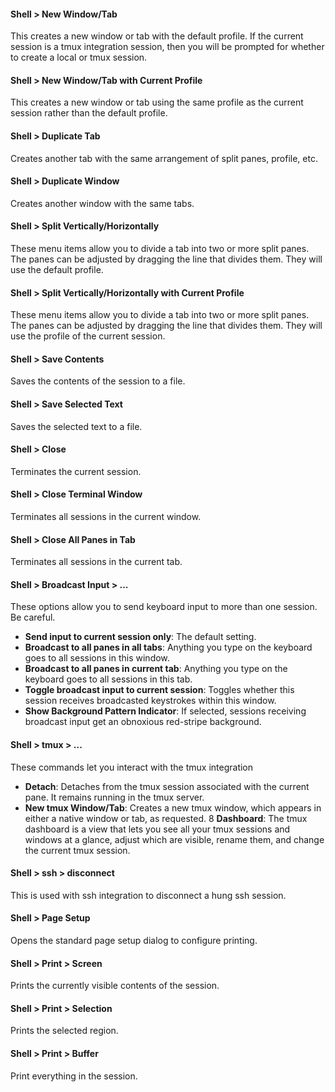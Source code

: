 #### Shell > New Window/Tab
This creates a new window or tab with the default profile. If the current session is a tmux integration session, then you will be prompted for whether to create a local or tmux session.

#### Shell > New Window/Tab with Current Profile
This creates a new window or tab using the same profile as the current session rather than the default profile.

#### Shell > Duplicate Tab
Creates another tab with the same arrangement of split panes, profile, etc.

#### Shell > Duplicate Window
Creates another window with the same tabs.

#### Shell > Split Vertically/Horizontally
These menu items allow you to divide a tab into two or more split panes. The panes can be adjusted by dragging the line that divides them. They will use the default profile.

#### Shell > Split Vertically/Horizontally with Current Profile
These menu items allow you to divide a tab into two or more split panes. The panes can be adjusted by dragging the line that divides them. They will use the profile of the current session.

#### Shell > Save Contents
Saves the contents of the session to a file.

#### Shell > Save Selected Text
Saves the selected text to a file.

#### Shell > Close
Terminates the current session.

#### Shell > Close Terminal Window
Terminates all sessions in the current window.

#### Shell > Close All Panes in Tab
Terminates all sessions in the current tab.

#### Shell > Broadcast Input > ...
These options allow you to send keyboard input to more than one session. Be careful.

  * **Send input to current session only**: The default setting.
  * **Broadcast to all panes in all tabs**: Anything you type on the keyboard goes to all sessions in this window.
  * **Broadcast to all panes in current tab**: Anything you type on the keyboard goes to all sessions in this tab.
  * **Toggle broadcast input to current session**: Toggles whether this session receives broadcasted keystrokes within this window.
  * **Show Background Pattern Indicator**: If selected, sessions receiving broadcast input get an obnoxious red-stripe background.

#### Shell > tmux > ...
These commands let you interact with the tmux integration

  * **Detach**: Detaches from the tmux session associated with the current pane. It remains running in the tmux server.
  * **New tmux Window/Tab**: Creates a new tmux window, which appears in either a native window or tab, as requested.
  8 **Dashboard**: The tmux dashboard is a view that lets you see all your tmux sessions and windows at a glance, adjust which are visible, rename them, and change the current tmux session.

#### Shell > ssh > disconnect
This is used with ssh integration to disconnect a hung ssh session.

#### Shell > Page Setup
Opens the standard page setup dialog to configure printing.

#### Shell > Print > Screen
Prints the currently visible contents of the session.

#### Shell > Print > Selection
Prints the selected region.

#### Shell > Print > Buffer
Print everything in the session.


